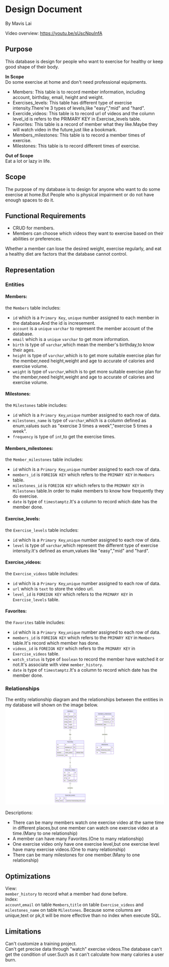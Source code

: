 # Design Document

By Mavis Lai

Video overview: <https://youtu.be/sUscNpuInfA>

## Purpose
This database is design for people who want to exercise for healthy or keep good shape of their body.

**In Scope**<br>
Do some exercise at home and don't need professional equipments.
* Members: This table is to record member information, including account, birthday, email, height and weight.
* Exercises_levels: This table has different type of exercise intensity.There're 3 types of levels,like "easy","mid" and "hard".
* Exercide_videos: This table is to record url of videos and the column level_id is refers to the PRIMARY KEY in Exercise_levels table.
* Favorites: This table is a record of member what they like.Maybe they will watch video in the future,just like a bookmark.
* Members_milestones: This table is to record a member times of exercise.
* Milestones: This table is to record different times of exercise.

**Out of Scope**<br>
Eat a lot or lazy in life.

## Scope

The purpose of my database is to design for anyone who want to do some exercise at home.But People who is physical impairment or do not have enough spaces to do it.

## Functional Requirements
 * CRUD for members.
 * Members can choose which videos they want to exercise based on their abilities or preferences.

 Whether a member can lose the desired weight, exercise regularly, and eat a healthy diet are factors that the database cannot control.

## Representation
### Entities

#### Members:
the `Members` table includes:
* `id` which is a `Primary Key`, `unique` number assigned to each member in the database.And the id is incresement.
* `account` is a `unique` `varchar` to represent the member account of the database.
* `email` which is a `unique` `varchar` to get more information.
* `birth` is type of `varchar`,which mean the member's birthday,to know their ages.
* `height` is type of `varchar`,which is to get more suitable exercise plan for the member,need height,weight and age to accurate of calories and exercise volume.
* `weight` is type of `varchar`,which is to get more suitable exercise plan for the member,need height,weight and age to accurate of calories and exercise volume.
#### Milestones:
the `Milestones` table includes:
* `id` which is a `Primary Key`,`unique` number assigned to each row of data.
* `milestones_name` is type of `varchar`,which is a column defined as enum,values such as "exercise 3 times a week","exercise 5 times a week".
* `frequency` is type of `int`,to get the exercise times.
#### Members_milestones:
the `Member_milestones` table includes:
* `id` which is a `Primary Key`,`unique` number assigned to each row of data.
* `members_id` is `FOREIGN KEY` which refers to the `PRIMARY KEY` in `Members` table.
* `milestones_id` is `FOREIGN KEY` which refers to the `PRIMARY KEY` in `Milestones` table.In order to make members to know how frequently they do exercise.
* `date` is type of `timestamptz`.It's a column to record which date has the member done.
#### Exercise_levels:
the `Exercise_levels` table includes:
* `id` which is a `Primary Key`,`unique` number assigned to each row of data.
* `level` is type of `varchar`,which represent the different type of exercise intensity.It's defined as enum,values like "easy","mid" and "hard".
#### Exercise_videos:
the `Exercise_videos` table includes:
* `id` which is a `Primary Key`,`unique` number assigned to each row of data.
* `url` which is `text` to store the video url.
* `level_id` is `FOREIGN KEY` which refers to the `PRIMARY KEY` in `Exercise_levels` table.
#### Favorites:
the `Favorites` table includes:
* `id` which is a `Primary Key`,`unique` number assigned to each row of data.
* `members_id` is `FOREIGN KEY` which refers to the `PRIMARY KEY` in `Members` table.It's record which member has done.
* `videos_id` is `FOREIGN KEY` which refers to the `PRIMARY KEY` in `Exercise_videos` table.
* `watch_status` is type of `boolean` to record the member have watched it or not.It's associate with view `member_history`.
* `date` is type of `timestamptz`.It's a column to record which date has the member done.

### Relationships

The entity relationship diagram and the relationships between the entities in my database will shown on the image below.
    ![ER Diagram](fitness-diagram.png)

Descriptions:
* There can be many members watch one exercise video at the same time in different places,but one member can watch one exercise video at a time.(Many to one relationship)
* A member can have many Favorites.(One to many relationship)
* One exercise video only have one exercise level,but one exercise level have many exercise videos.(One to many relationship)
* There can be many milestones for one member.(Many to one relationship)

## Optimizations

View: <br>
`member_history` to record what a member had done before.<br>
Index: <br>
`account`,`email` on table `Members`,`title` on table `Exercise_videos` and `milestones_name` on table `Milestones`.
Because some columns are unique,text or pk,it will be more effective than no index when execute SQL.

## Limitations

Can't customize a training project. <br>
Can't get precise data through "watch" exercise videos.The database can't get the condition of user.Such as it can't calculate how many calories a user burn.
